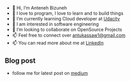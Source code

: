 - 👋 Hi, I’m Anteneh Bizuneh
- 👋 I love to program, I love to learn and to build things
- 👀  I’m currently learning Cloud developer at [Udacity](https://www.udacity.com/course/cloud-developer-nanodegree--nd9990)
- 🌱 I am interested in software engineering 
- 💞️ I’m looking to collaborate on OpenSource Projects
- 📫 Feel free to connect over antukassaw1@gmail.com
-  📫 You can read more about me at [LinkedIn](https://www.linkedin.com/in/anteneh-kassaw-bizuneh-334430212/)

##  Blog post
* follow me for latest post  on [medium](https://medium.com/me/stories/public)


<!---
Anteneh2121/Anteneh2121 is a ✨ special ✨ repository because its `README.md` (this file) appears on your GitHub profile.
You can click the Preview link to take a look at your changes.
--->

